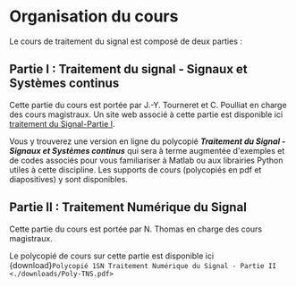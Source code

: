 # Organisation du cours

Le cours de traitement du signal est composé de deux parties :

## **Partie I : Traitement du signal - Signaux et Systèmes continus**

Cette partie du cours est portée par J.-Y. Tourneret et C. Poulliat en charge des cours magistraux. 
Un site web associé à cette partie est disponible ici [traitement du Signal-Partie I](https://ch-poulliat.github.io/Cours-Signal-Part-I/intro.html).

Vous y trouverez une version en ligne du polycopié ***Traitement du Signal - Signaux et Systèmes continus*** qui sera à terme augmentée d'exemples et de codes associés pour vous familiariser à Matlab ou aux librairies Python utiles à cette discipline. Les supports de cours (polycopiés en pdf et diapositives) y sont disponibles.

## **Partie II : Traitement Numérique du Signal**

Cette partie du cours est portée par N. Thomas en charge des cours magistraux. 

Le polycopié de cours sur cette partie est disponible ici {download}`Polycopié 1SN Traitement Numérique du Signal - Partie II <./downloads/Poly-TNS.pdf>`


